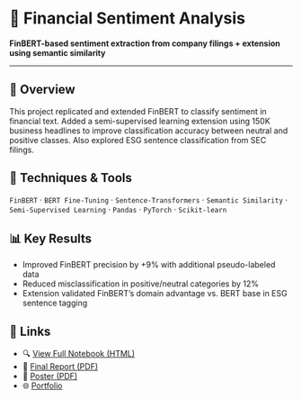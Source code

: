 # 💬 Financial Sentiment Analysis

**FinBERT-based sentiment extraction from company filings + extension using semantic similarity**

---

## 📌 Overview
This project replicated and extended FinBERT to classify sentiment in financial text. Added a semi-supervised learning extension using 150K business headlines to improve classification accuracy between neutral and positive classes. Also explored ESG sentence classification from SEC filings.

## 🧠 Techniques & Tools
`FinBERT` · `BERT Fine-Tuning` · `Sentence-Transformers` · `Semantic Similarity` · `Semi-Supervised Learning` · `Pandas` · `PyTorch` · `Scikit-learn`


## 📊 Key Results
- Improved FinBERT precision by +9% with additional pseudo-labeled data
- Reduced misclassification in positive/neutral categories by 12%
- Extension validated FinBERT’s domain advantage vs. BERT base in ESG sentence tagging

## 🔗 Links
- 🔍 [View Full Notebook (HTML)](finbert_sentiment.html)
- 🧾 [Final Report (PDF)](Finbert_Extension_Report.pdf)
- 🧾 [Poster (PDF)](Finbert_Extension_Poster.pdf)
- 🌐 [Portfolio](https://tanyanaheta.github.io)
